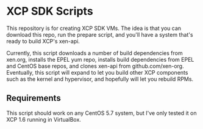 XCP SDK Scripts
===============

This repository is for creating XCP SDK VMs. The idea is that you can download
this repo, run the prepare script, and you'll have a system that's ready to
build XCP's xen-api.

Currently, this script downloads a number of build dependencies from xen.org,
installs the EPEL yum repo, installs build dependencies from EPEL and CentOS
base repos, and clones xen-api from github.com/xen-org. Eventually, this script
will expand to let you build other XCP components such as the kernel and
hypervisor, and hopefully will let you rebuild RPMs.

Requirements
------------

This script should work on any CentOS 5.7 system, but I've only tested it on
XCP 1.6 running in VirtualBox.
